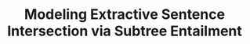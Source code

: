 ---
title: Modeling Extractive Sentence Intersection via Subtree Entailment 
authors: Omer Levy, Ido Dagan, Gabriel Stanovsky, Judith Eckle-Kohler, Iryna Gurevych
venue: COLING 2016
base: coling16
pdf: NONE
pdf-ext: https://www.ukp.tu-darmstadt.de/fileadmin/user_upload/Group_UKP/publikationen/2016/2016_COLING_intersection_cameraReady.pdf
bib: NONE
bib-ext: https://www.ukp.tu-darmstadt.de/publications/details/?no_cache=1&tx_bibtex_pi1%5Bpub_id%5D=TUD-CS-2016-1448&type=99&tx_bibtex_pi1%5Bbibtex%5D=yes
code: NONE
layout: post
---